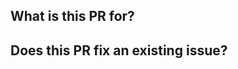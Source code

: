 ## What is this PR for?

<!-- Describe the big picture of your changes to communicate to the maintainers
  why we should accept this pull request. -->

## Does this PR fix an existing issue?

<!--
  If this PR fixes any issues, please link to the issue here.
  - Fixes #<issue_number>
-->

